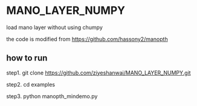# MANO_LAYER_NUMPY
load mano layer without using chumpy

the code is modified from https://github.com/hassony2/manopth

## how to run
step1. git clone https://github.com/ziyeshanwai/MANO_LAYER_NUMPY.git

step2. cd examples

step3. python manopth_mindemo.py
